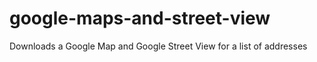 # google-maps-and-street-view
Downloads a Google Map and Google Street View for a list of addresses
